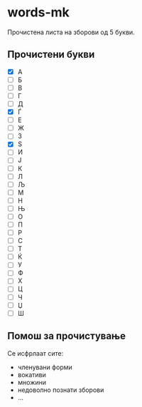 # words-mk

Прочистена листа на зборови од 5 букви.

## Прочистени букви

- [x] A
- [ ] Б
- [ ] В
- [ ] Г
- [ ] Д
- [x] Ѓ
- [ ] Е
- [ ] Ж
- [ ] З
- [x] Ѕ
- [ ] И
- [ ] Ј
- [ ] К
- [ ] Л
- [ ] Љ
- [ ] М
- [ ] Н
- [ ] Њ
- [ ] О
- [ ] П
- [ ] Р
- [ ] С
- [ ] Т
- [ ] Ќ
- [ ] У
- [ ] Ф
- [ ] Х
- [ ] Ц
- [ ] Ч
- [ ] Џ
- [ ] Ш

## Помош за прочистување

Се исфрлаат сите:

- членувани форми
- вокативи
- множини
- недоволно познати зборови
- ...
